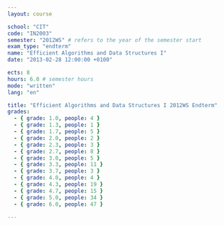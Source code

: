 ```yaml
---
layout: course

school: "CIT"
code: "IN2003"
semester: "2012WS" # refers to the year of the semester start
exam_type: "endterm"
name: "Efficient Algorithms and Data Structures I"
date: "2013-02-28 12:00:00 +0100"

ects: 8
hours: 6.0 # semester hours
mode: "written"
lang: "en"

title: "Efficient Algorithms and Data Structures I 2012WS Endterm"
grades:
  - { grade: 1.0, people: 4 }
  - { grade: 1.3, people: 1 }
  - { grade: 1.7, people: 5 }
  - { grade: 2.0, people: 2 }
  - { grade: 2.3, people: 3 }
  - { grade: 2.7, people: 8 }
  - { grade: 3.0, people: 5 }
  - { grade: 3.3, people: 11 }
  - { grade: 3.7, people: 3 }
  - { grade: 4.0, people: 4 }
  - { grade: 4.3, people: 19 }
  - { grade: 4.7, people: 15 }
  - { grade: 5.0, people: 34 }
  - { grade: 6.0, people: 47 }

---
```

